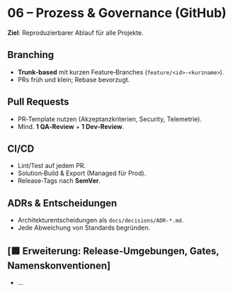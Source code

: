 # 06 – Prozess & Governance (GitHub)

**Ziel**: Reproduzierbarer Ablauf für alle Projekte.

## Branching
- **Trunk‑based** mit kurzen Feature‑Branches (`feature/<id>-<kurzname>`).
- PRs früh und klein; Rebase bevorzugt.

## Pull Requests
- PR‑Template nutzen (Akzeptanzkriterien, Security, Telemetrie).
- Mind. **1 QA‑Review** + **1 Dev‑Review**.

## CI/CD
- Lint/Test auf jedem PR.
- Solution‑Build & Export (Managed für Prod).
- Release‑Tags nach **SemVer**.

## ADRs & Entscheidungen
- Architekturentscheidungen als `docs/decisions/ADR-*.md`.
- Jede Abweichung von Standards begründen.

## [🟩 Erweiterung: Release-Umgebungen, Gates, Namenskonventionen]
- ...
